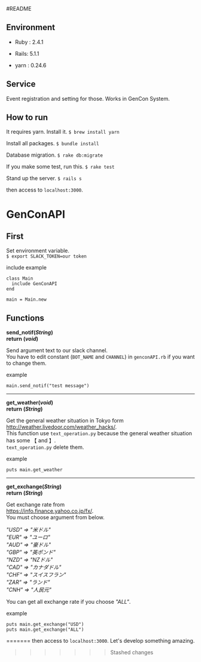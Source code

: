 #README

## Environment

* Ruby : 2.4.1

* Rails: 5.1.1

* yarn : 0.24.6

## Service

Event registration and setting for those. Works in GenCon System.

## How to run

It requires yarn. Install it.
`$ brew install yarn`

Install all packages.
`$ bundle install`

Database migration.
`$ rake db:migrate`

If you make some test, run this.
`$ rake test`

Stand up the server.
`$ rails s`

then access to `localhost:3000`.

# GenConAPI

## First
Set environment variable.  
`$ export SLACK_TOKEN=our token`

include example  
```
class Main
  include GenConAPI
end

main = Main.new
```  

## Functions
**send_notif(_String_)**  
**return (_void_)**

Send argument text to our slack channel.  
You have to edit constant (`BOT_NAME` and `CHANNEL`) in `genconAPI.rb` if you want to change them.  

example  
```
main.send_notif("test message")
```

***
**get_weather(_void_)**  
**return (_String_)**

Get the general weather situation in Tokyo form  
<http://weather.livedoor.com/weather_hacks/>.  
This function use `text_operation.py` because the general weather situation has some 【 and 】.  
`text_operation.py` delete them.  

example
```
puts main.get_weather
```

***
**get_exchange(_String_)**  
**return (_String_)**

Get exchange rate from  
<https://info.finance.yahoo.co.jp/fx/>.  
You must choose argument from below.  

*"USD" => "米ドル"*      
*"EUR" => "ユーロ"*  
*"AUD" => "豪ドル"*  
*"GBP" => "英ポンド"*   
*"NZD" => "NZドル"*  
*"CAD" => "カナダドル"*    
*"CHF" => "スイスフラン"*  
*"ZAR" => "ランド"*  
*"CNH" => "人民元"*  

You can get all exchange rate if you choose *"ALL"*.  

example
```
puts main.get_exchange("USD")
puts main.get_exchange("ALL")
```
=======
then access to `localhost:3000`. Let's develop something amazing.
>>>>>>> Stashed changes
